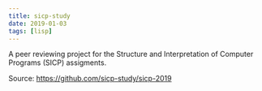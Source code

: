 ```yaml
---
title: sicp-study
date: 2019-01-03
tags: [lisp]
---
```


A peer reviewing project for the Structure and Interpretation of Computer Programs (SICP) assigments.

Source: https://github.com/sicp-study/sicp-2019
